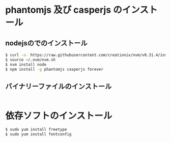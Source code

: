 # phantomjs 及び casperjs のインストール
## nodejsのでのインストール
```sh
$ curl -o- https://raw.githubusercontent.com/creationix/nvm/v0.31.4/install.sh | bash
$ source ~/.nvm/nvm.sh
$ nvm install node
$ npm install -g phantomjs casperjs forever
```

## バイナリーファイルのインストール
```sh
```

# 依存ソフトのインストール
```sh
$ sudo yum install freetype
$ sudo yum install fontconfig
```
